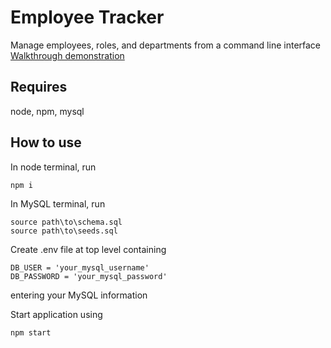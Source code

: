 # Employee Tracker
Manage employees, roles, and departments from a command line interface  
[Walkthrough demonstration](https://drive.google.com/file/d/1XlrupbkeeyfQPQGtciLz01Ekpohi15Np/view?usp=sharing)

## Requires
node, npm, mysql

## How to use 
In node terminal, run 
```
npm i  
```
In MySQL terminal, run  
```
source path\to\schema.sql   
source path\to\seeds.sql  
```
Create .env file at top level containing
```
DB_USER = 'your_mysql_username'
DB_PASSWORD = 'your_mysql_password'
```
entering your MySQL information

Start application using 
```
npm start
```
